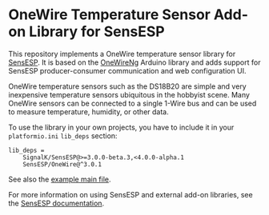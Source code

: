 # OneWire Temperature Sensor Add-on Library for SensESP

This repository implements a OneWire temperature sensor library for [SensESP](https://signalk.org/SignalK/SensESP/).
It is based on the [OneWireNg](https://github.com/pstolarz/OneWireNg) Arduino library and adds support for SensESP producer-consumer communication and web configuration UI.

OneWire temperature sensors such as the DS18B20 are simple and very inexpensive temperature sensors ubiquitous in the hobbyist scene. Many OneWire sensors can be connected to a single 1-Wire bus and can be used to measure temperature, humidity, or other data.

To use the library in your own projects, you have to include it in your `platformio.ini` `lib_deps` section:

    lib_deps =
        SignalK/SensESP@>=3.0.0-beta.3,<4.0.0-alpha.1
        SensESP/OneWire@^3.0.1

See also the [example main file](https://github.com/SensESP/OneWire/blob/main/examples/onewire_temperature/onewire_temperature_example.cpp).

For more information on using SensESP and external add-on libraries, see the [SensESP documentation](https://signalk.org/SensESP/docs/).
